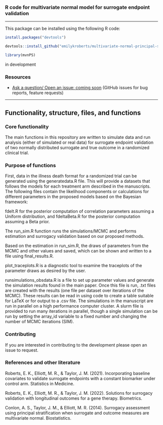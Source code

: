 
### R code for multivariate normal model for surrogate endpoint validation
---

This package can be installed using the following R code:

```r
install.packages("devtools")
```

```r
devtools::install_github("emilykroberts/multivariate-normal-principal-stratification")

library(mvnPS)
```


in development

### Resources

* [Ask a question/ Open an issue: coming soon](https://github.com/emilykroberts) (GitHub issues for bug reports, feature requests)

-----------------------------------------------------------------------------------------------------
Functionality, structure, files, and functions
-----------------------------------------------------------------------------------------------------

### Core functionality

The main functions in this repository are written to simulate data and run analysis (either of simulated or real data) for surrogate endpoint validation of two normally distributed surrogate and true outcome in a randomized clinical trial.

### Purpose of functions

First, data in the illness death format for a randomized trial can be generated using the generatedata.R file. This will provide a datasets that follows the models for each treatment arm described in the manuscripts. 
The following files contain the likelihood components or calculations for different parameters in the proposed models based on the Bayesian framework:

fdelt.R for the posterior computation of correlation parameters assuming a Uniform distribution, and fdeltaBeta.R for the posterior computation assuming a Beta prior.

The run_sim.R function runs the simulations/MCMC and performs estimation and surrogacy validation based on our proposed methods.

Based on the estimation in run_sim.R, the draws of parameters from the MCMC and other values and saved, which can be shown and written to a file using final_results.R.
      
plot_traceplots.R is a diagnostic tool to examine the traceplots of the parameter draws as desired by the user.

runsimulations_obsdata.R is a file to set up parameter values and generate the simulation results found in the main paper. Once this file is run, .txt files are created with the results (one file per dataset over iterations of the MCMC). These results can be read in using code to create a table suitable for LaTeX or for output to a .csv file. The simulations in the manuscript are run in parallel on a high performance computer cluster. A slurm file is provided to run many iterations in parallel, though a single simulation can be run by setting the array_id variable to a fixed number and changing the number of MCMC iterations (SIM).

### Contributing 

If you are interested in contributing to the development please open an issue to request.

### References and other literature

Roberts, E. K., Elliott, M. R., & Taylor, J. M. (2021). Incorporating baseline covariates to validate surrogate endpoints with a constant biomarker under control arm. Statistics in Medicine.

Roberts, E. K., Elliott, M. R., & Taylor, J. M. (2022). Solutions for surrogacy validation with longitudinal outcomes for a gene therapy. Biometrics.

Conlon, A. S., Taylor, J. M., & Elliott, M. R. (2014). Surrogacy assessment using principal stratification when surrogate and outcome measures are multivariate normal. Biostatistics.
